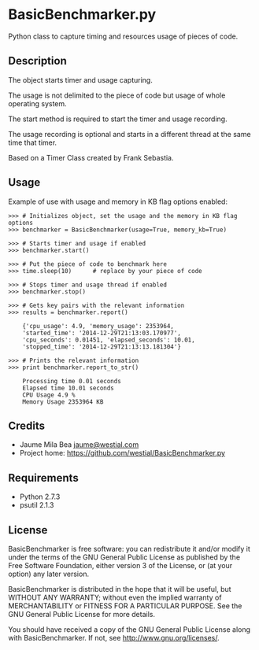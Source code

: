 BasicBenchmarker.py
===================

Python class to capture timing and resources usage of pieces of code.


Description
-----------

The object starts timer and usage capturing. 

The usage is not delimited to the piece of code but usage of whole operating 
system.

The start method is required to start the timer and usage recording.

The usage recording is optional and starts in a different thread at the same
time that timer.

Based on a Timer Class created by Frank Sebastia.


Usage
-----

Example of use with usage and memory in KB flag options enabled:

```
>>> # Initializes object, set the usage and the memory in KB flag options
>>> benchmarker = BasicBenchmarker(usage=True, memory_kb=True)
    
>>> # Starts timer and usage if enabled
>>> benchmarker.start()
    
>>> # Put the piece of code to benchmark here
>>> time.sleep(10)      # replace by your piece of code
    
>>> # Stops timer and usage thread if enabled
>>> benchmarker.stop()
    
>>> # Gets key pairs with the relevant information
>>> results = benchmarker.report()
    
    {'cpu_usage': 4.9, 'memory_usage': 2353964,
    'started_time': '2014-12-29T21:13:03.170977',
    'cpu_seconds': 0.01451, 'elapsed_seconds': 10.01,
    'stopped_time': '2014-12-29T21:13:13.181304'}
    
>>> # Prints the relevant information
>>> print benchmarker.report_to_str()
    
    Processing time 0.01 seconds
    Elapsed time 10.01 seconds
    CPU Usage 4.9 %
    Memory Usage 2353964 KB
```
    
    
Credits
-------

* Jaume Mila Bea <jaume@westial.com>
* Project home: https://github.com/westial/BasicBenchmarker.py


Requirements
------------

* Python 2.7.3
* psutil 2.1.3


License
-------

BasicBenchmarker is free software: you can redistribute it and/or modify it under 
the terms of the GNU General Public License as published by the Free Software 
Foundation, either version 3 of the License, or (at your option) any later 
version.

BasicBenchmarker is distributed in the hope that it will be useful, but WITHOUT
ANY WARRANTY; without even the implied warranty of MERCHANTABILITY or FITNESS 
FOR A PARTICULAR PURPOSE. See the GNU General Public License for more details.

You should have received a copy of the GNU General Public License along with 
BasicBenchmarker. If not, see http://www.gnu.org/licenses/.
